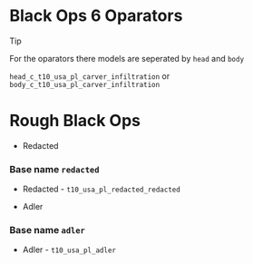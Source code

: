 # Black Ops 6 Oparators  
> [!TIP]
> For the oparators there models are seperated by `head` and `body`
>
> 
> `head_c_t10_usa_pl_carver_infiltration` or `body_c_t10_usa_pl_carver_infiltration`



# Rough Black Ops



* Redacted
### Base name `redacted`
- Redacted  - `t10_usa_pl_redacted_redacted`


* Adler  
### Base name `adler`
- Adler - `t10_usa_pl_adler`

